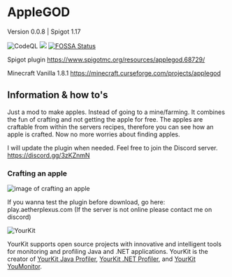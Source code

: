# AppleGOD
Version 0.0.8  |  Spigot 1.17

![CodeQL](https://github.com/Ylacat/AppleGod/workflows/CodeQL/badge.svg)
<a href="https://codeclimate.com/github/Ylacat/applegod/maintainability"><img src="https://api.codeclimate.com/v1/badges/c09768dbb74ba270a960/maintainability" /></a>
[![FOSSA Status](https://app.fossa.com/api/projects/git%2Bgithub.com%2FYlacat%2FAppleGod.svg?type=shield)](https://app.fossa.com/projects/git%2Bgithub.com%2FYlacat%2FAppleGod?ref=badge_shield)


Spigot plugin
https://www.spigotmc.org/resources/applegod.68729/

Minecraft Vanilla 1.8.1
https://minecraft.curseforge.com/projects/applegod


## Information & how to's
Just a mod to make apples. Instead of going to a mine/farming.
It combines the fun of crafting and not getting the apple for free. The apples are craftable from within the servers recipes, therefore you can see how an apple is crafted. Now no more worries about finding apples.

I will update the plugin when needed. Feel free to join the Discord server.
https://discord.gg/3zKZnmN

### Crafting an apple
![image of crafting an apple](img/craft.png)

If you wanna test the plugin before download, go here: play.aetherplexus.com
(If the server is not online please contact me on discord)

![YourKit](https://www.yourkit.com/images/yklogo.png)

YourKit supports open source projects with innovative and intelligent tools
for monitoring and profiling Java and .NET applications.
YourKit is the creator of <a href="https://www.yourkit.com/java/profiler/">YourKit Java Profiler</a>,
<a href="https://www.yourkit.com/.net/profiler/">YourKit .NET Profiler</a>,
and <a href="https://www.yourkit.com/youmonitor/">YourKit YouMonitor</a>.


